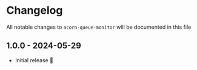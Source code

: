 # Changelog

All notable changes to `acorn-queue-monitor` will be documented in this file

## 1.0.0 - 2024-05-29

- Initial release 🚀
